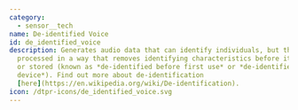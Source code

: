 ```yaml
---
category: 
  - sensor__tech
name: De-identified Voice
id: de_identified_voice
description: Generates audio data that can identify individuals, but the data is
  processed in a way that removes identifying characteristics before it is used
  or stored (known as *de-identified before first use* or *de-identified on
  device*). Find out more about de-identification
  [here](https://en.wikipedia.org/wiki/De-identification).
icon: /dtpr-icons/de_identified_voice.svg
---
```

